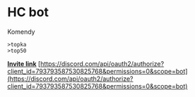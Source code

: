 # HC bot

Komendy
```
>topka
>top50
```


[**Invite link**](https://discord.com/api/oauth2/authorize?client_id=793793587530825768&permissions=0&scope=bot)
[https://discord.com/api/oauth2/authorize?client_id=793793587530825768&permissions=0&scope=bot](https://discord.com/api/oauth2/authorize?client_id=793793587530825768&permissions=0&scope=bot)


